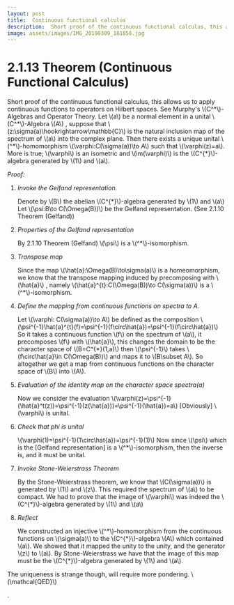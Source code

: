 ```yaml
---
layout: post
title:  Continuous functional calculus
description:  Short proof of the continuous functional calculus, this allows us to apply continuous functions to operators on Hilbert spaces.
image: assets/images/IMG_20190309_181856.jpg
---
```




# 2.1.13 Theorem (Continuous Functional Calculus)
<body>
<p>Short proof of the continuous functional calculus, this allows us to apply continuous functions to operators on Hilbert spaces. See Murphy's \(C^*\)-Algebras and Operator Theory.
Let \(a\) be a normal element in a unital \(C^*\)-Algebra \(A\) , suppose that \(z:\sigma(a)\hookrightarrow\mathbb{C}\) is the natural inclusion map of the spectrum of \(a\) into the complex plane. Then there exists a unique unital \(^*\)-homomorphism \(\varphi:C(\sigma(a))\to A\) such that \(\varphi(z)=a\).
More is true; \(\varphi\) is an isometric and \(im(\varphi)\) is the \(C^{*}\)-algebra generated by \(1\) and \(a\).</p>

<em>Proof:</em>

<ol>
<li>  <em>Invoke the Gelfand representation.</em>
    <p>Denote by \(B\) the abelian \(C^{*}\)-algebra generated by \(1\) and \(a\)
    Let   \(\psi:B\to C(\Omega(B))\) be the Gelfand representation.
     (See 2.1.10 Theorem (Gelfand))</p></li>
<li>  <em>Properties of the Gelfand representation</em> 
    <p>By 2.1.10 Theorem (Gelfand) \(\psi\) is a \(^*\)-isomorphism.</p></li>
<li>  <em>Transpose map</em> 
    <p>Since the map \(\hat{a}:\Omega(B)\to\sigma(a)\) is a homeomorphism, we know that the transpose mapping induced by precomposing with  \(\hat{a}\) , namely \(\hat{a}^{t}:C(\Omega(B))\to C(\sigma(a))\) is a \(^*\)-isomorphism.</p></li>
<li>  <em>Define the mapping from continuous functions on spectra to A.</em>
    <p>Let \(\varphi: C(\sigma(a))\to A\) be defined as the composition 
    \(\psi^{-1}\hat{a}^{t}(f)=\psi^{-1}(f\circ\hat{a})=\psi^{-1}(f\circ\hat{a})\)
     So it takes a continuous function \(f\) on the spectrum of \(a\), it precomposes \(f\) with \(\hat{a}\), this changes the domain to be the character space of \(B=C^{*}(1,a)\) then \(\psi^{-1}\) takes \(f\circ\hat{a}\in C(\Omega(B))\) and maps it to \(B\subset A\). So altogether we get a map from continuous functions on the character space of \(B\) into \(A\).</p></li>
<li>  <em>Evaluation of the identity map on the character space spectra(a)</em>
    <p>Now we consider the evaluation \(\varphi(z)=\psi^{-1}(\hat{a}^t(z))=\psi^{-1}(z(\hat{a}))=\psi^{-1}(\hat{a})=a\)
    [Obviously] \(\varphi\) is unital.</p></li>
<li> <em>Check that phi is unital</em>
    <p>\(\varphi(1)=\psi^{-1}(1\circ\hat{a})=\psi^{-1}(1)\) 
    Now since \(\psi\) which is the [Gelfand representation] is a \(^*\)-isomorphism, then the inverse is, and it must be unital.</p></li>
<li> <em>Invoke Stone-Weierstrass Theorem</em>
    <p>By the Stone-Weierstrass theorem, we know that \(C(\sigma(a))\) is generated by \(1\) and \(z\). This required the spectrum of \(a\) to be compact. We had to prove that the image of \(\varphi\) was indeed the \(C^{*}\)-algebra generated by \(1\) and \(a\)</p></li>
<li> <em>Reflect</em>
    <p>We constructed an injective \(^*\)-homomorphism from the continuous functions on \(\sigma(a)\) to the \(C^{*}\)-algebra \(A\) which contained \(a\).
    We showed that it mapped the unity to the unity, and the generator \(z\) to \(a\). By Stone-Weierstrass we have that the image of this map must be the \(C^{*}\)-algebra generated by \(1\) and \(a\).</p></li>
</ol>

<p>The uniqueness is strange though, will require more pondering.
\(\mathcal{QED}\)</p>
</body>.